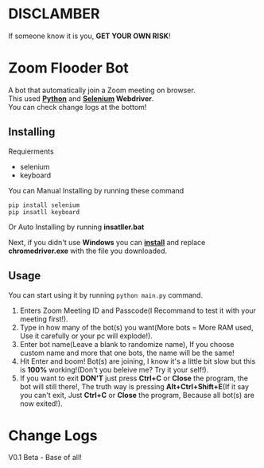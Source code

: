 # DISCLAMBER
If someone know it is you, **GET YOUR OWN RISK**!

# Zoom Flooder Bot
A bot that automatically join a Zoom meeting on browser.<br>
This used  [**Python**](https://www.python.org) and **[Selenium](https://pypi.org/project/selenium) Webdriver**.<br>
You can check change logs at the bottom!

## Installing
Requierments
- selenium
- keyboard

You can Manual Installing by running these command
```
pip install selenium
pip insatll keyboard
```

Or Auto Installing by running **insatller.bat**

Next, if you didn't use **Windows** you can [**install**](https://chromedriver.chromium.org/downloads) and replace **chromedriver.exe** with the file you downloaded.

## Usage

You can start using it by running `python main.py` command.<br>
1. Enters Zoom Meeting ID and Passcode(I Recommand to test it with your meeting first!).
2. Type in how many of the bot(s) you want(More bots = More RAM used, Use it carefully or your pc will explode!).
3. Enter bot name(Leave a blank to randomize name), If you choose custom name and more that one bots, the name will be the same!
4. Hit Enter and boom! Bot(s) are joining, I know it's a little bit slow but this is **100%** working!(Don't you beleive me? Try it your self!).
5. If you want to exit **DON'T** just press **Ctrl+C** or **Close** the program, the bot will still there!, The truth way is pressing **Alt+Ctrl+Shift+E**(If it say you can't exit, Just **Ctrl+C** or **Close** the program, Because all bot(s) are now exited!).

# Change Logs
V0.1 Beta - Base of all!
